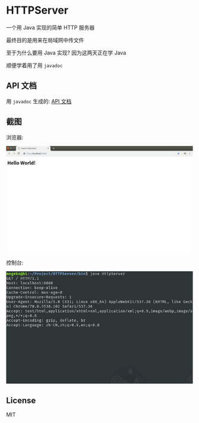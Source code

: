 # HTTPServer
一个用 Java 实现的简单 HTTP 服务器

最终目的是用来在局域网中传文件

至于为什么要用 Java 实现? 因为这两天正在学 Java

顺便学着用了用 `javadoc`

## API 文档
用 `javadoc` 生成的: [API 文档](https://mogeko.github.io/HTTPServer/)

## 截图

浏览器:

![浏览器](https://raw.githubusercontent.com/Mogeko/HTTPServer/master/docs/20181111220538.png)

控制台:

![控制台](https://raw.githubusercontent.com/Mogeko/HTTPServer/master/docs/20181111215902.png)

## License

MIT